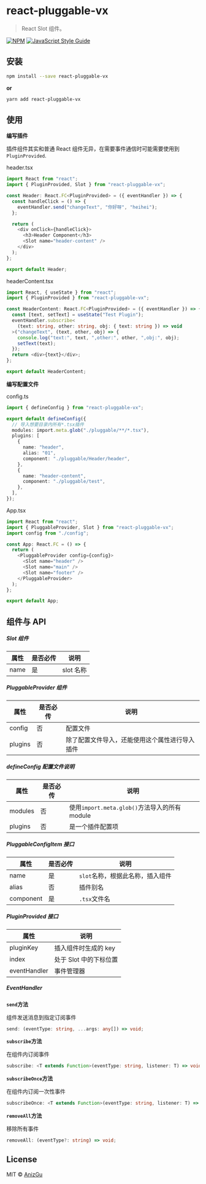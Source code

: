 # react-pluggable-vx

> React Slot 组件。

[![NPM](https://img.shields.io/npm/v/react-pluggable-vx.svg)](https://www.npmjs.com/package/react-pluggable-vx) [![JavaScript Style Guide](https://img.shields.io/badge/code_style-standard-brightgreen.svg)](https://standardjs.com)

## 安装

```bash
npm install --save react-pluggable-vx
```

**or**

```bash
yarn add react-pluggable-vx
```

## 使用

**编写插件**

插件组件其实和普通 React 组件无异，在需要事件通信时可能需要使用到`PluginProvided`.

header.tsx

```typescript
import React from "react";
import { PluginProvided, Slot } from "react-pluggable-vx";

const Header: React.FC<PluginProvided> = ({ eventHandler }) => {
  const handleClick = () => {
    eventHandler.send("changeText", "你好呀", "heihei");
  };

  return (
    <div onClick={handleClick}>
      <h3>Header Component</h3>
      <Slot name="header-content" />
    </div>
  );
};

export default Header;
```

headerContent.tsx

```typescript
import React, { useState } from "react";
import { PluginProvided } from "react-pluggable-vx";

const HeaderContent: React.FC<PluginProvided> = ({ eventHandler }) => {
  const [text, setText] = useState("Test Plugin");
  eventHandler.subscribe<
    (text: string, other: string, obj: { text: string }) => void
  >("changeText", (text, other, obj) => {
    console.log("text:", text, ",other:", other, ",obj:", obj);
    setText(text);
  });
  return <div>{text}</div>;
};

export default HeaderContent;
```

**编写配置文件**

config.ts

```typescript
import { defineConfig } from "react-pluggable-vx";

export default defineConfig({
  // 导入想要目录内所有*.tsx插件
  modules: import.meta.glob("./pluggable/**/*.tsx"),
  plugins: [
    {
      name: "header",
      alias: "01",
      component: "./pluggable/Header/header",
    },
    {
      name: "header-content",
      component: "./pluggable/test",
    },
  ],
});
```

App.tsx

```typescript
import React from "react";
import { PluggableProvider, Slot } from "react-pluggable-vx";
import config from "./config";

const App: React.FC = () => {
  return (
    <PluggableProvider config={config}>
      <Slot name="header" />
      <Slot name="main" />
      <Slot name="footer" />
    </PluggableProvider>
  );
};

export default App;
```

## 组件与 API

##### Slot 组件

| 属性 | 是否必传 | 说明      |
| ---- | -------- | --------- |
| name | 是       | slot 名称 |

##### PluggableProvider 组件

| 属性    | 是否必传 | 说明                                           |
| ------- | -------- | ---------------------------------------------- |
| config  | 否       | 配置文件                                       |
| plugins | 否       | 除了配置文件导入，还能使用这个属性进行导入插件 |

##### defineConfig 配置文件说明

| 属性    | 是否必传 | 说明                                          |
| ------- | -------- | --------------------------------------------- |
| modules | 否       | 使用`import.meta.glob()`方法导入的所有 module |
| plugins | 否       | 是一个插件配置项                              |

##### PluggableConfigItem 接口

| 属性      | 是否必传 | 说明                             |
| --------- | -------- | -------------------------------- |
| name      | 是       | `slot`名称，根据此名称，插入组件 |
| alias     | 否       | 插件别名                         |
| component | 是       | `.tsx`文件名                     |

##### PluginProvided 接口

| 属性         | 说明                   |
| ------------ | ---------------------- |
| pluginKey    | 插入组件时生成的 key   |
| index        | 处于 Slot 中的下标位置 |
| eventHandler | 事件管理器             |

##### EventHandler

**`send`方法**

组件发送消息到指定订阅事件

```typescript
send: (eventType: string, ...args: any[]) => void;
```

**`subscribe`方法**

在组件内订阅事件

```typescript
subscribe: <T extends Function>(eventType: string, listener: T) => void;
```

**`subscribeOnce`方法**

在组件内订阅一次性事件

```typescript
subscribeOnce: <T extends Function>(eventType: string, listener: T) => void;
```

**`removeAll`方法**

移除所有事件

```typescript
removeAll: (eventType?: string) => void;
```

## License

MIT © [AnizGu](https://raw.githubusercontent.com/AnizGu/react-pluggable-vx/main/LICENSE)
